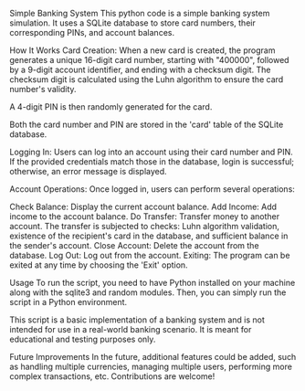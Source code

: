 Simple Banking System
This python code is a simple banking system simulation. It uses a SQLite database to store card numbers, their corresponding PINs, and account balances.

How It Works
Card Creation:
When a new card is created, the program generates a unique 16-digit card number, starting with "400000", followed by a 9-digit account identifier, and ending with a checksum digit. The checksum digit is calculated using the Luhn algorithm to ensure the card number's validity.

A 4-digit PIN is then randomly generated for the card.

Both the card number and PIN are stored in the 'card' table of the SQLite database.

Logging In:
Users can log into an account using their card number and PIN. If the provided credentials match those in the database, login is successful; otherwise, an error message is displayed.

Account Operations:
Once logged in, users can perform several operations:

Check Balance: Display the current account balance.
Add Income: Add income to the account balance.
Do Transfer: Transfer money to another account. The transfer is subjected to checks: Luhn algorithm validation, existence of the recipient's card in the database, and sufficient balance in the sender's account.
Close Account: Delete the account from the database.
Log Out: Log out from the account.
Exiting:
The program can be exited at any time by choosing the 'Exit' option.

Usage
To run the script, you need to have Python installed on your machine along with the sqlite3 and random modules. Then, you can simply run the script in a Python environment.

This script is a basic implementation of a banking system and is not intended for use in a real-world banking scenario. It is meant for educational and testing purposes only.

Future Improvements
In the future, additional features could be added, such as handling multiple currencies, managing multiple users, performing more complex transactions, etc. Contributions are welcome!
